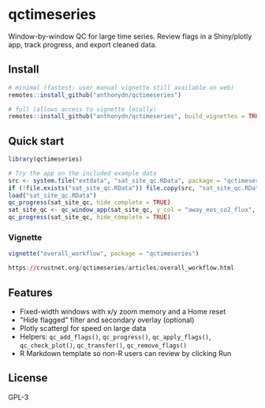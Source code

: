 # qctimeseries

Window-by-window QC for large time series. Review flags in a Shiny/plotly app, track progress, and export cleaned data.

## Install

```r
# minimal (fastest; user manual vignette still available on web)
remotes::install_github("anthonydn/qctimeseries")

# full (allows access to vignette locally)
remotes::install_github("anthonydn/qctimeseries", build_vignettes = TRUE)
```

## Quick start

```r
library(qctimeseries)

# Try the app on the included example data
src <- system.file("extdata", "sat_site_qc.RData", package = "qctimeseries")
if (!file.exists("sat_site_qc.RData")) file.copy(src, "sat_site_qc.RData")
load("sat_site_qc.RData")
qc_progress(sat_site_qc, hide_complete = TRUE)
sat_site_qc <- qc_window_app(sat_site_qc, y_col = "away_eos_co2_flux", time_col = "DateTime")
qc_progress(sat_site_qc, hide_complete = TRUE)
```

### Vignette

```r
vignette("overall_workflow", package = "qctimeseries")

https://crustnet.org/qctimeseries/articles/overall_workflow.html
```

## Features

* Fixed-width windows with x/y zoom memory and a Home reset
* "Hide flagged" filter and secondary overlay (optional)
* Plotly scattergl for speed on large data
* Helpers: `qc_add_flags()`, `qc_progress()`, `qc_apply_flags()`, `qc_check_plot()`, `qc_transfer()`, `qc_remove_flags()`
* R Markdown template so non-R users can review by clicking Run

## License

GPL-3
